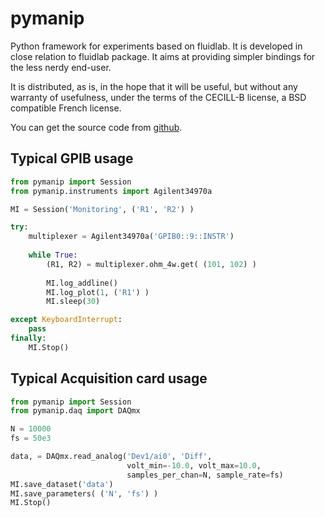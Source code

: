 pymanip
=======

Python framework for experiments based on fluidlab.
It is  developed in close relation to fluidlab package. It aims at
providing simpler bindings for the less nerdy end-user.

It is distributed, as is, in the hope that it will be useful,
but without any warranty of usefulness, under the terms of
the CECILL-B license, a BSD compatible French license.

You can get the source code from [github](https://github.com/jsalort/pymanip).

Typical GPIB usage
------------------

```python
from pymanip import Session
from pymanip.instruments import Agilent34970a

MI = Session('Monitoring', ('R1', 'R2') )

try:
    multiplexer = Agilent34970a('GPIB0::9::INSTR')
   
    while True:
        (R1, R2) = multiplexer.ohm_4w.get( (101, 102) )
        
        MI.log_addline()
        MI.log_plot(1, ('R1') )
        MI.sleep(30)

except KeyboardInterrupt:
    pass
finally:
    MI.Stop()
```

Typical Acquisition card usage
------------------------------

```python
from pymanip import Session
from pymanip.daq import DAQmx

N = 10000
fs = 50e3

data, = DAQmx.read_analog('Dev1/ai0', 'Diff',
                          volt_min=-10.0, volt_max=10.0,
                          samples_per_chan=N, sample_rate=fs)
MI.save_dataset('data')
MI.save_parameters( ('N', 'fs') )
MI.Stop()
```


